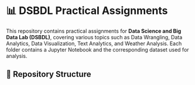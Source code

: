 # 📊 DSBDL Practical Assignments

This repository contains practical assignments for **Data Science and Big Data Lab (DSBDL)**, covering various topics such as Data Wrangling, Data Analytics, Data Visualization, Text Analytics, and Weather Analysis. Each folder contains a Jupyter Notebook and the corresponding dataset used for analysis.

## 📂 Repository Structure

